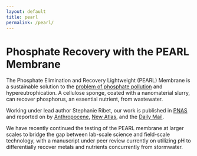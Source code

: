 ```yaml
---
layout: default
title: pearl
permalink: /pearl/
---
```


# Phosphate Recovery with the PEARL Membrane

The Phosphate Elimination and Recovery Lightweight (PEARL) Membrane is a sustainable solution to the [problem of phosphate pollution](https://www.theatlantic.com/science/archive/2021/02/phosphorus-pollution-fertilizer/617937/) and hypereutrophication.  A cellulose sponge, coated with a nanomaterial slurry, can recover phosphorus, an essential nutrient, from wastewater.

​Working under lead author Stephanie Ribet, our work is published in [PNAS](https://www.pnas.org/doi/10.1073/pnas.2102583118) and reported on by [Anthropocene](https://www.anthropocenemagazine.org/2021/06/a-nanoscale-solution-to-a-gigaton-problem/), [New Atlas](https://newatlas.com/environment/adaptable-sponge-phosphate-polluted-waterways-reuse/), and the [Daily Mail](https://www.dailymail.co.uk/sciencetech/article-9637929/Scientists-create-sponge-soak-phosphate-reused.html).

​We have recently continued the testing of the PEARL membrane at larger scales to bridge the gap between lab-scale science and field-scale technology, with a manuscript under peer review currently on utilizing pH to differentially recover metals and nutrients concurrently from stormwater.
